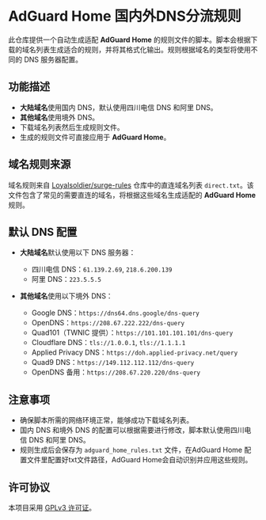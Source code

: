 # AdGuard Home 国内外DNS分流规则

此仓库提供一个自动生成适配 **AdGuard Home** 的规则文件的脚本。脚本会根据下载的域名列表生成适合的规则，并将其格式化输出。规则根据域名的类型将使用不同的 DNS 服务器配置。

## 功能描述

- **大陆域名**使用国内 DNS，默认使用四川电信 DNS 和阿里 DNS。
- **其他域名**使用境外 DNS。
- 下载域名列表然后生成规则文件。
- 生成的规则文件可直接应用于 **AdGuard Home**。

## 域名规则来源

域名规则来自 [Loyalsoldier/surge-rules](https://github.com/Loyalsoldier/surge-rules) 仓库中的直连域名列表 `direct.txt`。该文件包含了常见的需要直连的域名，将根据这些域名生成适配的 **AdGuard Home** 规则。

## 默认 DNS 配置

- **大陆域名**默认使用以下 DNS 服务器：
  - 四川电信 DNS：`61.139.2.69`, `218.6.200.139`
  - 阿里 DNS：`223.5.5.5`

- **其他域名**使用以下境外 DNS：
  - Google DNS：`https://dns64.dns.google/dns-query`
  - OpenDNS：`https://208.67.222.222/dns-query`
  - Quad101（TWNIC 提供）：`https://101.101.101.101/dns-query`
  - Cloudflare DNS：`tls://1.0.0.1`, `tls://1.1.1.1`
  - Applied Privacy DNS：`https://doh.applied-privacy.net/query`
  - Quad9 DNS：`https://149.112.112.112/dns-query`
  - OpenDNS 备用：`https://208.67.220.220/dns-query`

## 注意事项

- 确保脚本所需的网络环境正常，能够成功下载域名列表。
- 国内 DNS 和境外 DNS 的配置可以根据需要进行修改，脚本默认使用四川电信 DNS 和阿里 DNS。
- 规则生成后会保存为 `adguard_home_rules.txt` 文件，在AdGuard Home 配置文件里配置好txt文件路径，AdGuard Home会自动识别并应用这些规则。

## 许可协议

本项目采用 [GPLv3 许可证](LICENSE)。
